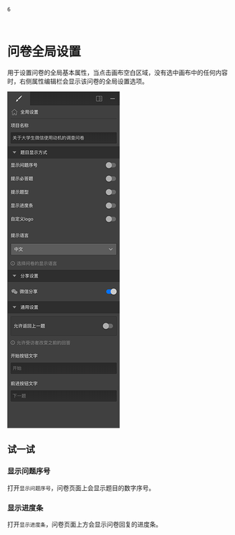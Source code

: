 ```index
6
```
```tag

```
```summary

```
# 问卷全局设置

用于设置问卷的全局基本属性，当点击画布空白区域，没有选中画布中的任何内容时，右侧属性编辑栏会显示该问卷的全局设置选项。

<img src='./assets/06surveyGlobalSetting/global-setting.png'>

## 试一试

### 显示问题序号
打开`显示问题序号`，问卷页面上会显示题目的数字序号。

### 显示进度条
打开`显示进度条`，问卷页面上方会显示问卷回复的进度条。



